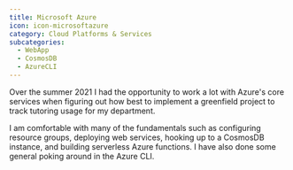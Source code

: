 ```yaml
---
title: Microsoft Azure
icon: icon-microsoftazure
category: Cloud Platforms & Services
subcategories:
  - WebApp
  - CosmosDB
  - AzureCLI
---
```

Over the summer 2021 I had the opportunity to work a lot with Azure's core services when figuring out how best to implement a greenfield project to track tutoring usage for my department.

I am comfortable with many of the fundamentals such as configuring resource groups, deploying web services, hooking up to a CosmosDB instance, and building serverless Azure functions. I have also done some general poking around in the Azure CLI.